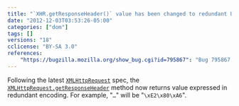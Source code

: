 ```yaml
---
title: "`XHR.getResponseHeader()` value has been changed to redundant UTF-8 byte characters"
date: "2012-12-03T03:53:26-05:00"
categories: ["dom"]
tags: []
versions: "18"
cclicense: "BY-SA 3.0"
references:
    "https://bugzilla.mozilla.org/show_bug.cgi?id=795867": "Bug 795867 – XHR getResponseHeader() should inflate the value"
---
```

Following the latest [`XMLHttpRequest`](https://developer.mozilla.org/en-US/docs/Web/API/XMLHttpRequest) spec, the [`XMLHttpRequest.getResponseHeader`](https://developer.mozilla.org/en-US/docs/Web/API/XMLHttpRequest#getResponseHeader) method now returns value expressed in redundant encoding. For example, "`…`" will be "`\xE2\x80\xA6`".
